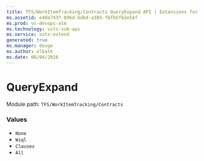 ```yaml
---
title: TFS/WorkItemTracking/Contracts QueryExpand API | Extensions for Visual Studio Team Services
ms.assetid: e40e7437-896d-6db4-a385-f6fb5fb2e54f
ms.prod: vs-devops-alm
ms.technology: vsts-sub-api
ms.service: vsts-extend
generated: true
ms.manager: douge
ms.author: elbatk
ms.date: 08/04/2016
---
```


# QueryExpand

Module path: `TFS/WorkItemTracking/Contracts`

### Values

* `None` 
* `Wiql` 
* `Clauses` 
* `All` 
